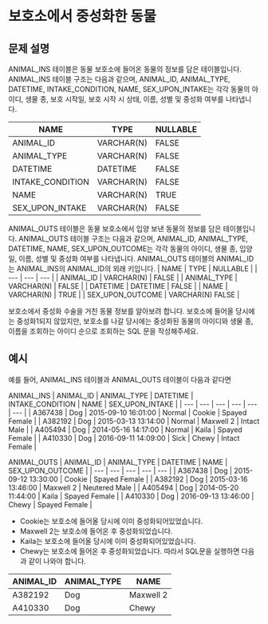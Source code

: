 # 보호소에서 중성화한 동물

## 문제 설명
ANIMAL_INS 테이블은 동물 보호소에 들어온 동물의 정보를 담은 테이블입니다. ANIMAL_INS 테이블 구조는 다음과 같으며, ANIMAL_ID, ANIMAL_TYPE, DATETIME, INTAKE_CONDITION, NAME, SEX_UPON_INTAKE는 각각 동물의 아이디, 생물 종, 보호 시작일, 보호 시작 시 상태, 이름, 성별 및 중성화 여부를 나타냅니다.

| NAME | TYPE | NULLABLE |
| --- | --- | --- | 
| ANIMAL_ID | VARCHAR(N) | FALSE | 
| ANIMAL_TYPE | VARCHAR(N) | FALSE | 
| DATETIME | DATETIME | FALSE | 
| INTAKE_CONDITION | VARCHAR(N) | FALSE | 
| NAME | VARCHAR(N) | TRUE | 
| SEX_UPON_INTAKE | VARCHAR(N) | FALSE | 

ANIMAL_OUTS 테이블은 동물 보호소에서 입양 보낸 동물의 정보를 담은 테이블입니다. ANIMAL_OUTS 테이블 구조는 다음과 같으며, ANIMAL_ID, ANIMAL_TYPE, DATETIME, NAME, SEX_UPON_OUTCOME는 각각 동물의 아이디, 생물 종, 입양일, 이름, 성별 및 중성화 여부를 나타냅니다. ANIMAL_OUTS 테이블의 ANIMAL_ID는 ANIMAL_INS의 ANIMAL_ID의 외래 키입니다.
| NAME | TYPE | NULLABLE |
| --- | --- | --- | 
| ANIMAL_ID | VARCHAR(N) | FALSE | 
| ANIMAL_TYPE | VARCHAR(N) | FALSE | 
| DATETIME | DATETIME | FALSE | 
| NAME | VARCHAR(N) | TRUE | 
| SEX_UPON_OUTCOME | VARCHAR(N)	FALSE | 

보호소에서 중성화 수술을 거친 동물 정보를 알아보려 합니다. 보호소에 들어올 당시에는 중성화1되지 않았지만, 보호소를 나갈 당시에는 중성화된 동물의 아이디와 생물 종, 이름을 조회하는 아이디 순으로 조회하는 SQL 문을 작성해주세요.

## 예시
예를 들어, ANIMAL_INS 테이블과 ANIMAL_OUTS 테이블이 다음과 같다면

ANIMAL_INS
| ANIMAL_ID | ANIMAL_TYPE | DATETIME | INTAKE_CONDITION | NAME | SEX_UPON_INTAKE | 
| --- | --- | --- | --- | --- | --- |
| A367438 | Dog | 2015-09-10 16:01:00 | Normal | Cookie | Spayed Female | 
| A382192 | Dog | 2015-03-13 13:14:00 | Normal | Maxwell 2 | Intact Male | 
| A405494 | Dog | 2014-05-16 14:17:00 | Normal | Kaila | Spayed Female | 
| A410330 | Dog | 2016-09-11 14:09:00 | Sick | Chewy | Intact Female | 

ANIMAL_OUTS
| ANIMAL_ID | ANIMAL_TYPE | DATETIME | NAME | SEX_UPON_OUTCOME | 
| --- | --- | --- | --- | --- |
| A367438 | Dog | 2015-09-12 13:30:00 | Cookie | Spayed Female | 
| A382192 | Dog | 2015-03-16 13:46:00 | Maxwell 2 | Neutered Male | 
| A405494 | Dog | 2014-05-20 11:44:00 | Kaila | Spayed Female | 
| A410330 | Dog | 2016-09-13 13:46:00 | Chewy | Spayed Female | 

- Cookie는 보호소에 들어올 당시에 이미 중성화되어있었습니다.
- Maxwell 2는 보호소에 들어온 후 중성화되었습니다.
- Kaila는 보호소에 들어올 당시에 이미 중성화되어있었습니다.
- Chewy는 보호소에 들어온 후 중성화되었습니다.
따라서 SQL문을 실행하면 다음과 같이 나와야 합니다.

| ANIMAL_ID | ANIMAL_TYPE | NAME | 
| --- | --- | --- |
| A382192 | Dog | Maxwell 2 | 
| A410330 | Dog | Chewy | 
